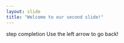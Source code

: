 ```yaml
---
layout: slide
title: "Welcome to our second slide!"
---
```

step completion
Use the left arrow to go back!

